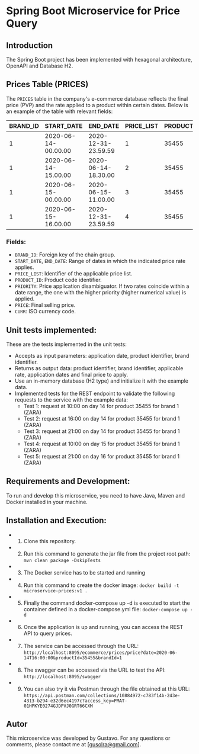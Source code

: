 # Spring Boot Microservice for Price Query

## Introduction

The Spring Boot project has been implemented with hexagonal architecture, OpenAPI and Database H2.

## Prices Table (PRICES)

The `PRICES` table in the company's e-commerce database reflects the final price (PVP) and the rate applied to a product within certain dates. Below is an example of the table with relevant fields:

| BRAND_ID | START_DATE          | END_DATE            | PRICE_LIST | PRODUCT_ID | PRIORITY | PRICE | CURR |
|----------|---------------------|---------------------|------------|------------|----------|-------|------|
| 1        | 2020-06-14-00.00.00 | 2020-12-31-23.59.59 | 1          | 35455      | 0        | 35.50 | EUR  |
| 1        | 2020-06-14-15.00.00 | 2020-06-14-18.30.00 | 2          | 35455      | 1        | 25.45 | EUR  |
| 1        | 2020-06-15-00.00.00 | 2020-06-15-11.00.00 | 3          | 35455      | 1        | 30.50 | EUR  |
| 1        | 2020-06-15-16.00.00 | 2020-12-31-23.59.59 | 4          | 35455      | 1        | 38.95 | EUR  |

### Fields:

- `BRAND_ID`: Foreign key of the chain group.
- `START_DATE`, `END_DATE`: Range of dates in which the indicated price rate applies.
- `PRICE_LIST`: Identifier of the applicable price list.
- `PRODUCT_ID`: Product code identifier.
- `PRIORITY`: Price application disambiguator. If two rates coincide within a date range, the one with the higher priority (higher numerical value) is applied.
- `PRICE`: Final selling price.
- `CURR`: ISO currency code.

## Unit tests implemented:

These are the tests implemented in the unit tests:

- Accepts as input parameters: application date, product identifier, brand identifier.
- Returns as output data: product identifier, brand identifier, applicable rate, application dates and final price to apply.
- Use an in-memory database (H2 type) and initialize it with the example data.
- Implemented tests for the REST endpoint to validate the following requests to the service with the example data:
    - Test 1: request at 10:00 on day 14 for product 35455 for brand 1 (ZARA)
    - Test 2: request at 16:00 on day 14 for product 35455 for brand 1 (ZARA)
    - Test 3: request at 21:00 on day 14 for product 35455 for brand 1 (ZARA)
    - Test 4: request at 10:00 on day 15 for product 35455 for brand 1 (ZARA)
    - Test 5: request at 21:00 on day 16 for product 35455 for brand 1 (ZARA)

## Requirements and Development:

To run and develop this microservice, you need to have Java, Maven and Docker installed in your machine.

## Installation and Execution:

- 1. Clone this repository.
- 2. Run this command to generate the jar file from the project root path:
        `mvn clean package -DskipTests`
- 3. The Docker service has to be started and running
- 4. Run this command to create the docker image:
        `docker build -t microservice-prices:v1 .`
- 5. Finally the command docker-compose up -d is executed to start the container defined in a docker-compose.yml file:
        `docker-compose up -d`
- 6. Once the application is up and running, you can access the REST API to query prices.
- 7. The service can be accessed through the URL:
        `http://localhost:8095/ecommerce/prices/price?date=2020-06-14T16:00:00&productId=35455&brandId=1`
- 8. The swagger can be accessed via the URL to test the API:
        `http://localhost:8095/swagger`
- 9. You can also try it via Postman through the file obtained at this URL:
        `https://api.postman.com/collections/10884972-c783f14b-243e-4313-b294-e32d6ec4197c?access_key=PMAT-01HPKYE0274GJDPVJ0GRT66CXM`

## Autor 
This microservice was developed by Gustavo. For any questions or comments, please contact me at [gusolra@gmail.com].

